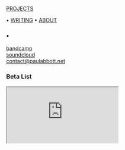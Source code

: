<!-- NAV for all headers !-->
[PROJECTS](https://paulabbott.net/index.html)
<!--[Future](https://paulabbott.net/future/)!-->
 • [WRITING](https://paulabbott.net/wr)
 • [ABOUT](https://paulabbott.net/about/)
<!-- end nav! -->

### •

<div id="about-text" markdown="1">

[bandcamp](https://paul-abbott.bandcamp.com)  
[soundcloud](https://soundcloud.com/antrgor_reiz)  
contact@paulabbott.net  

### Beta List

<iframe src="https://docs.google.com/spreadsheets/d/e/2PACX-1vQgdLTBRpSModZZMiFidE7vCDy_nhBHeM4jRjmkz4MYv-8AZOYKREvGCnnJH0i-FflTCMMR6ZBF9nHg/pubhtml?gid=0&amp;single=true&amp;widget=true&amp;headers=false"></iframe>
